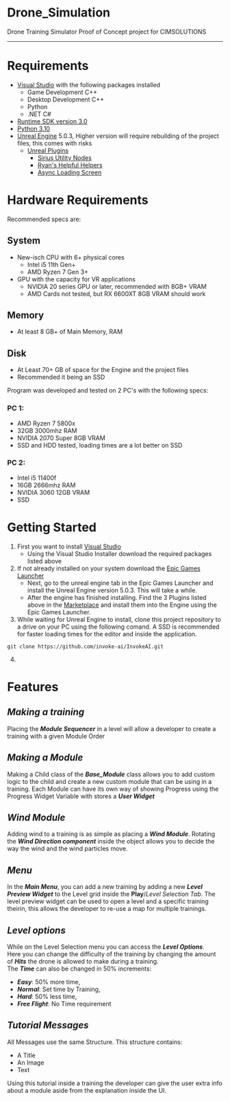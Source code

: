 # Drone_Simulation
 Drone Training Simulator Proof of Concept project for CIMSOLUTIONS



---
# Requirements
- [Visual Studio](https://visualstudio.microsoft.com) with the following packages installed
  - Game Development C++
  - Desktop Development C++
  - Python
  - .NET C#
- [Runtime SDK version 3.0](https://dotnet.microsoft.com/en-us/download/dotnet/thank-you/runtime-desktop-3.1.32-windows-x64-installer?cid=getdotnetcore)
- [Python 3.10](https://www.python.org/downloads/release/python-3100/)
- [Unreal Engine](https://www.unrealengine.com/en-US/download) 5.0.3, Higher version will require rebuilding of the project files, this comes with risks
  - [Unreal Plugins](https://marketplace-website-node-launcher-prod.ol.epicgames.com/ue/marketplace/en-US/store)
    - [Sirius Utility Nodes](https://marketplace-website-node-launcher-prod.ol.epicgames.com/ue/marketplace/en-US/product/sirius-utility-nodes)
    - [Ryan's Helpful Helpers](https://marketplace-website-node-launcher-prod.ol.epicgames.com/ue/marketplace/en-US/product/ryan-s-helpful-helpers)
    - [Async Loading Screen](https://marketplace-website-node-launcher-prod.ol.epicgames.com/ue/marketplace/en-US/product/async-loading-screen)

# Hardware Requirements
Recommended specs are:
## System
- New-isch CPU with 6+ physical cores
  - Intel i5 11th Gen+
  - AMD Ryzen 7 Gen 3+
- GPU with the capacity for VR applications
  - NVIDIA 20 series GPU or later, recommended with 8GB+ VRAM
  - AMD Cards not tested, but RX 6600XT 8GB VRAM should work

## Memory
- At least 8 GB+ of Main Memory, RAM

## Disk
- At Least 70+ GB of space for the Engine and the project files
- Recommended it being an SSD

Program was developed and tested on 2 PC's with the following specs:

### PC 1: 
- AMD Ryzen 7 5800x
- 32GB 3000mhz RAM 
- NVIDIA 2070 Super 8GB VRAM
- SSD and HDD tested, loading times are a lot better on SSD

### PC 2:
- Intel i5 11400f
- 16GB 2666mhz RAM
- NVIDIA 3060 12GB VRAM
- SSD 



# Getting Started

1. First you want to install [Visual Studio](https://visualstudio.microsoft.com)
   - Using the Visual Studio Installer download the required packages listed above
2. If not already installed on your system download the [Epic Games Launcher](https://www.unrealengine.com/en-US/download)
   - Next, go to the unreal engine tab in the Epic Games Launcher and install the Unreal Engine version 5.0.3. 
   This will take a while.
   - After the engine has finished installing. Find the 3 Plugins listed above in the [Marketplace](https://marketplace-website-node-launcher-prod.ol.epicgames.com/ue/marketplace/en-US/store) and install them into the Engine using the Epic Games Launcher.
3. While waiting for Unreal Engine to install, clone this project repository to a drive on your PC using the following comand. A SSD is recommended for faster loading times for the editor and inside the application.
```
git clone https://github.com/invoke-ai/InvokeAI.git
```
4. 




# Features

## *Making a training*
Placing the *__Module Sequencer__* in a level will allow a developer to create a training with a given Module Order

## *Making a Module*
Making a Child class of the __*Base_Module*__ class allows you to add custom logic to the child and create a new custom module that can be using in a training.
Each Module can have its own way of showing Progress using the Progress Widget Variable with stores a __*User Widget*__

## *Wind Module*
Adding wind to a training is as simple as placing a *__Wind Module__*. Rotating the *__Wind Direction component__* inside the object allows you to decide the way the wind and the wind particles move.

## *Menu*
In the *__Main Menu__*, you can add a new training by adding a new *__Level Preview Widget__* to the Level grid inside the __Play__/*Level Selection Tab*. The level preview widget can be used to open a level and a specific training theirin, this allows the developer to re-use a map for multiple trainings.

## *Level options*
While on the Level Selection menu you can access the *__Level Options__*.   
Here you can change the difficulty of the training by changing the amount of *__Hits__* the drone is allowed to make during a training.    
The *__Time__* can also be changed in 50% increments: 
- *__Easy__*: 50% more time, 
- *__Normal__*: Set time by Training, 
- *__Hard__*: 50% less time, 
- *__Free Flight__*: No Time requirement

## *Tutorial Messages*
All Messages use the same Structure. This structure contains:
- A Title
- An Image
- Text  

Using this tutorial inside a training the developer can give the user extra info about a module aside from the explanation inside the UI.
